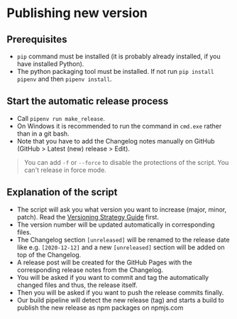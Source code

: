 # Publishing new version

## Prerequisites

-   `pip` command must be installed (it is probably already installed, if you have installed Python).
-   The python packaging tool must be installed. If not run `pip install pipenv` and then `pipenv install`.

## Start the automatic release process

-   Call `pipenv run make_release`.
-   On Windows it is recommended to run the command in `cmd.exe` rather than in a git bash.
-   Note that you have to add the Changelog notes manually on GitHub (GitHub > Latest (new) release > Edit).

> You can add `-f` or `--force` to disable the protections of the script. You can't release in force mode.

## Explanation of the script

-   The script will ask you what version you want to increase (major, minor, patch). Read the [Versioning Strategy Guide](https://maibornwolff.github.io/codecharta/docs/versioning/) first.
-   The version number will be updated automatically in corresponding files.
-   The Changelog section `[unreleased]` will be renamed to the release date like e.g. `[2020-12-12]` and a new `[unreleased]` section will be added on top of the Changelog.
-   A release post will be created for the GitHub Pages with the corresponding release notes from the Changelog.
-   You will be asked if you want to commit and tag the automatically changed files and thus, the release itself.
-   Then you will be asked if you want to push the release commits finally.
-   Our build pipeline will detect the new release (tag) and starts a build to publish the new release as npm packages on npmjs.com

